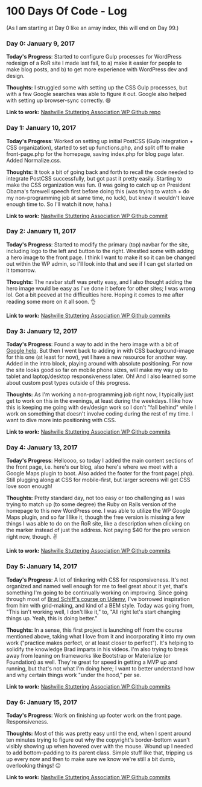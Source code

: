 # 100 Days Of Code - Log

(As I am starting at Day 0 like an array index, this will end on Day 99.)

### Day 0: January 9, 2017

**Today's Progress**: Started to configure Gulp processes for WordPress redesign of a RoR site I made last fall, to a) make it easier for people to make blog posts, and b) to get more experience with WordPress dev and design.

**Thoughts:** I struggled some with setting up the CSS Gulp processes, but with a few Google searches was able to figure it out. Google also helped with setting up browser-sync correctly. 😄

**Link to work:** [Nashville Stuttering Association WP Github repo](https://github.com/kindlingscript/wp-nashville-nsa)


### Day 1: January 10, 2017

**Today's Progress**: Worked on setting up initial PostCSS (Gulp integration + CSS organization), started to set up functions.php, and split off to make front-page.php for the homepage, saving index.php for blog page later. Added Normalize.css.

**Thoughts:** It took a bit of going back and forth to recall the code needed to integrate PostCSS successfully, but got past it pretty easily. Starting to make the CSS organization was fun. (I was going to catch up on President Obama's farewell speech first before doing this (was trying to watch + do my non-programming job at same time, no luck), but knew it wouldn't leave enough time to. So I'll watch it now, haha.)

**Link to work:** [Nashville Stuttering Association WP Github commit](https://github.com/kindlingscript/wp-nashville-nsa/commit/fecf6bf5d1cd5222fdfe93c1b92eda933ed5d24c)


### Day 2: January 11, 2017

**Today's Progress**: Started to modify the primary (top) navbar for the site, including logo to the left and button to the right. Wrestled some with adding a hero image to the front page. I think I want to make it so it can be changed out within the WP admin, so I'll look into that and see if I can get started on it tomorrow.

**Thoughts:** The navbar stuff was pretty easy, and I also thought adding the hero image would be easy as I've done it before for other sites; I was wrong lol. Got a bit peeved at the difficulties here. Hoping it comes to me after reading some more on it all soon. 👌

**Link to work:** [Nashville Stuttering Association WP Github commits](https://github.com/kindlingscript/wp-nashville-nsa/commits/master)


### Day 3: January 12, 2017

**Today's Progress**: Found a way to add in the hero image with a bit of [Google help](https://web-design-weekly.com/snippets/linking-to-an-image-folder-within-a-wordpress-theme/). But then I went back to adding in with CSS background-image for this one (at least for now), yet I have a new resource for another way. Added in the intro block, playing around with absolute positioning. For now the site looks good so far on mobile phone sizes, will make my way up to tablet and laptop/desktop responsiveness later. Oh! And I also learned some about custom post types outside of this progress.

**Thoughts:** As I'm working a non-programming job right now, I typically just get to work on this in the evenings, at least during the weekdays. I like how this is keeping me going with dev/design work so I don't "fall behind" while I work on something that doesn't involve coding during the rest of my time. I want to dive more into positioning with CSS.

**Link to work:** [Nashville Stuttering Association WP Github commits](https://github.com/kindlingscript/wp-nashville-nsa/commits/master)


### Day 4: January 13, 2017

**Today's Progress**: Helloooo, so today I added the main content sections of the front page, i.e. here's our blog, also here's where we meet with a Google Maps plugin to boot. Also added the footer for the front page(.php). Still plugging along at CSS for mobile-first, but larger screens will get CSS love soon enough!

**Thoughts:** Pretty standard day, not too easy or too challenging as I was trying to match up (to some degree) the Ruby on Rails version of the homepage to this new WordPress one. I was able to utilize the WP Google Maps plugin, and so far I like it, though the free version is missing a few things I was able to do on the RoR site, like a description when clicking on the marker instead of just the address. Not paying $40 for the pro version right now, though. ✌️

**Link to work:** [Nashville Stuttering Association WP Github commits](https://github.com/kindlingscript/wp-nashville-nsa/commits/master)


### Day 5: January 14, 2017

**Today's Progress**: A lot of tinkering with CSS for responsiveness. It's not organized and named well enough for me to feel great about it yet, that's something I'm going to be continually working on improving. Since going through most of [Brad Schiff's course on Udemy](https://www.udemy.com/git-a-web-developer-job-mastering-the-modern-workflow/), I've borrowed inspiration from him with grid-making, and kind of a BEM style. Today was going from, "This isn't working well, I don't like it," to, "All right let's start changing things up. Yeah, this is doing better."

**Thoughts:** In a sense, this first project is launching off from the course mentioned above, taking what I love from it and incorporating it into my own work ("practice makes perfect, or at least closer to perfect"). It's helping to solidify the knowledge Brad imparts in his videos. I'm also trying to break away from leaning on frameworks like Bootstrap or Materialize (or Foundation) as well. They're great for speed in getting a MVP up and running, but that's not what I'm doing here; I want to better understand how and why certain things work "under the hood," per se.

**Link to work:** [Nashville Stuttering Association WP Github commits](https://github.com/kindlingscript/wp-nashville-nsa/commits/master)


### Day 6: January 15, 2017

**Today's Progress**: Work on finishing up footer work on the front page. Responsiveness.

**Thoughts:** Most of this was pretty easy until the end, when I spent around ten minutes trying to figure out why the copyright's border-bottom wasn't visibly showing up when hovered over with the mouse. Wound up I needed to add bottom-padding to its parent class. Simple stuff like that, tripping us up every now and then to make sure we know we're still a bit dumb, overlooking things! 😉

**Link to work:** [Nashville Stuttering Association WP Github commits](https://github.com/kindlingscript/wp-nashville-nsa/commits/master)
